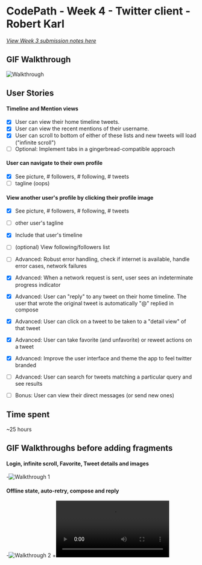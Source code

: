 # CodePath - Week 4 - Twitter client - Robert Karl
[_View Week 3 submission notes here_](https://github.com/robertkarl/RKTwitter/wiki/Week-3-Submission)

## GIF Walkthrough

![Walkthrough](https://raw.githubusercontent.com/robertkarl/RKTwitter/master/RKTwitterDemo.gif)


## User Stories
#### Timeline and Mention views
- [x] User can view their home timeline tweets.
- [x] User can view the recent mentions of their username.
- [x] User can scroll to bottom of either of these lists and new tweets will load ("infinite scroll")
- [ ] Optional: Implement tabs in a gingerbread-compatible approach

#### User can navigate to their own profile
- [x] See picture, # followers, # following, # tweets
- [ ] tagline (oops)

#### View another user's profile by clicking their profile image
- [x] See picture, # followers, # following, # tweets
- [ ] other user's tagline
- [x] Include that user's timeline
- [ ] (optional) View following/followers list

- [ ] Advanced: Robust error handling, check if internet is available, handle error cases, network failures
- [x] Advanced: When a network request is sent, user sees an indeterminate progress indicator
- [x] Advanced: User can "reply" to any tweet on their home timeline. The user that wrote the original tweet is automatically "@" replied in compose
- [x] Advanced: User can click on a tweet to be taken to a "detail view" of that tweet
- [x] Advanced: User can take favorite (and unfavorite) or reweet actions on a tweet
- [x] Advanced: Improve the user interface and theme the app to feel twitter branded
- [ ] Advanced: User can search for tweets matching a particular query and see results
- [ ] Bonus: User can view their direct messages (or send new ones)

## Time spent
~25 hours

## GIF Walkthroughs before adding fragments

#### Login, infinite scroll, Favorite, Tweet details and images
-![Walkthrough 1](https://raw.githubusercontent.com/robertkarl/secret-wookie/master/RKTwitterDemoPart1.gif)

#### Offline state, auto-retry, compose and reply 
-![Walkthrough 2](https://raw.githubusercontent.com/robertkarl/secret-wookie/master/RKTwitterDemoPart2.gif)
+![Walkthrough 2](https://raw.githubusercontent.com/robertkarl/RKTwitter/master/RKTwitter1.mp4)
